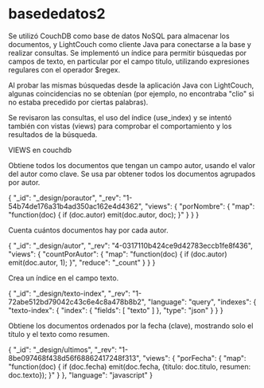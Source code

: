 # basededatos2

Se utilizó CouchDB como base de datos NoSQL para almacenar los documentos, y LightCouch como cliente Java para conectarse a la base y realizar consultas. Se implementó un índice para permitir búsquedas por campos de texto, en particular por el campo titulo, utilizando expresiones regulares con el operador $regex.

Al probar las mismas búsquedas desde la aplicación Java con LightCouch, algunas coincidencias no se obtenían (por ejemplo, no encontraba "clio" si no estaba precedido por ciertas palabras).

Se revisaron las consultas, el uso del índice (use_index) y se intentó también con vistas (views) para comprobar el comportamiento y los resultados de la búsqueda.


VIEWS en couchdb

Obtiene todos los documentos que tengan un campo autor, usando el valor del autor como clave. Se usa par obtener todos los documentos agrupados por autor.

{
  "_id": "_design/porautor",
  "_rev": "1-54b74de176a31b4ad350ac162e4d4362",
  "views": {
    "porNombre": {
      "map": "function(doc) { if (doc.autor) emit(doc.autor, doc); }"
    }
  }
}


Cuenta cuántos documentos hay por cada autor.

{
  "_id": "_design/autor",
  "_rev": "4-0317110b424ce9d42783eccb1fe8f436",
  "views": {
    "countPorAutor": {
      "map": "function(doc) { if (doc.autor) emit(doc.autor, 1); }",
      "reduce": "_count"
    }
  }
}


Crea un índice en el campo texto.

{
  "_id": "_design/texto-index",
  "_rev": "1-72abe512bd79042c43c6e4c8a478b8b2",
  "language": "query",
  "indexes": {
    "texto-index": {
      "index": {
        "fields": [
          "texto"
        ]
      },
      "type": "json"
    }
  }
}

Obtiene los documentos ordenados por la fecha (clave), mostrando solo el título y el texto como resumen.

{
  "_id": "_design/ultimos",
  "_rev": "1-8be097468f438d56f68862417248f313",
  "views": {
    "porFecha": {
      "map": "function(doc) { if (doc.fecha) emit(doc.fecha, {titulo: doc.titulo, resumen: doc.texto}); }"
    }
  },
  "language": "javascript"
}
